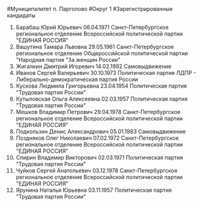 #Муниципалитет
п. Парголово
#Округ
1
#Зарегистрированные кандидаты
1. Барабаш Юрий Юрьевич 06.04.1971
Санкт-Петербургское региональное отделение Всероссийской политической партии "ЕДИНАЯ РОССИЯ"
2. Вашутина Тамара Львовна 29.05.1961
Санкт-Петербургское региональное отделение Общероссийской политической партии "Народная партия "За женщин России"
3. Жигалкин Дмитрий Игоревич 14.02.1992
Самовыдвижение
4. Иванов Сергей Валерьевич 30.10.1973
Политическая партия ЛДПР - Либерально-демократическая партия России
5. Кускова Людмила Григорьевна 23.04.1954
Политическая партия "Трудовая партия России"
6. Кутыловская Ольга Алексеевна 02.03.1957
Политическая партия "Трудовая партия России"
7. Мешков Владимир Петрович 29.04.1978
Санкт-Петербургское региональное отделение Всероссийской политической партии "ЕДИНАЯ РОССИЯ"
8. Подкользин Денис Александрович 05.01.1983
Самовыдвижение
9. Поздняков Олег Николаевич 07.02.1972
Санкт-Петербургское региональное отделение Всероссийской политической партии "ЕДИНАЯ РОССИЯ"
10. Спирин Владимир Викторович 02.03.1971
Политическая партия "Трудовая партия России"
11. Чуйков Сергей Анатольевич 03.12.1978
Санкт-Петербургское региональное отделение Всероссийской политической партии "ЕДИНАЯ РОССИЯ"
12. Ярунина Наталья Юрьевна 03.11.1957
Политическая партия "Трудовая партия России"

